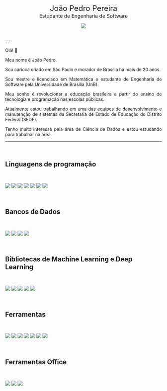 </br>

<p align="center">
  <div align="center">
    <font size="5">João Pedro Pereira</font>
    </br>
    <font size="3">Estudante de Engenharia de Software</font> 
  </div>
</p>

<p align="center">
  <a href="https://www.linkedin.com/in/jplpereira/">
    <img src="https://img.shields.io/badge/LinkedIn-Profile-informational?style=flat-square&logo=linkedin&logoColor=white&color=0D76A8">
  </a>
</p>

</br>
---

Olá! 👋

Meu nome é João Pedro. 

<p align="justify">Sou carioca criado em São Paulo e morador de Brasília há mais de 20 anos.</p>

<p align="justify">Sou mestre e licenciado em Matemática e estudante de Engenharia de Software pela Universidade de Brasília (UnB).</p>

<p align="justify">Meu sonho é revolucionar a educação brasileira a partir do ensino de tecnologia e programação nas escolas públicas.</p>

<p align="justify">Atualmente estou trabalhando em uma das equipes de desenvolvimento e manutenção de sistemas da Secretaria de Estado de Educação do Distrito Federal (SEDF).</p>

<p align="justify">Tenho muito interesse pela área de Ciência de Dados e estou estudando para trabalhar na área.</p>

---

</br>

## Linguagens de programação

</br>

![](https://img.shields.io/badge/Code-Python-informational?style=flat-square&logo=Python&logoColor=white&color=df7444)
![](https://img.shields.io/badge/Code-Java-informational?style=flat-square&logo=Java&logoColor=white&color=df7444)
![](https://img.shields.io/badge/Code-React-informational?style=flat-square&logo=react&logoColor=white&color=df7444)
![](https://img.shields.io/badge/Code-Node.js-informational?style=flat-square&logo=Node.js&logoColor=white&color=df7444)
![](https://img.shields.io/badge/Code-Next.js-informational?style=flat-square&logo=Next.js&logoColor=white&color=df7444)
![](https://img.shields.io/badge/Code-Markdown-informational?style=flat-square&logo=Markdown&logoColor=white&color=df7444)
![](https://img.shields.io/badge/Code-LaTeX-informational?style=flat-square&logo=latex&logoColor=white&color=df7444)


</br>

## Bancos de Dados

</br>

![](https://img.shields.io/badge/BD-Postgres-informational?style=flat-square&logo=postgresql&logoColor=white&color=df7444)
![](https://img.shields.io/badge/Code-MySQL-informational?style=flat-square&logo=MySQL&logoColor=white&color=df7444)
![](https://img.shields.io/badge/Code-Oracle-informational?style=flat-square&logo=oracle&logoColor=white&color=df7444)
![](https://img.shields.io/badge/Code-Microsoft%20SQL%20Server-informational?style=flat-square&logo=microsoft%20sql%20server&logoColor=white&color=df7444)

</br>

## Bibliotecas de Machine Learning e Deep Learning

</br>

![](https://img.shields.io/badge/ML/DL-Pandas-informational?style=flat-square&logo=pandas&logoColor=white&color=df7444)
![](https://img.shields.io/badge/ML/DL-NumPy-informational?style=flat-square&logo=numpy&logoColor=white&color=df7444)
![](https://img.shields.io/badge/ML/DL-scikit--learn-informational?style=flat-square&logo=scikit-learn&logoColor=white&color=df7444)
![](https://img.shields.io/badge/ML/DL-TensorFlow-informational?style=flat-square&logo=TensorFlow&logoColor=white&color=df7444)
![](https://img.shields.io/badge/ML/DL-Keras-informational?style=flat-square&logo=Keras&logoColor=white&color=df7444)

</br>

## Ferramentas

</br>

![](https://img.shields.io/badge/Tools-Git-informational?style=flat-square&logo=Git&logoColor=white&color=df7444)
![](https://img.shields.io/badge/Tools-GitLab-informational?style=flat-square&logo=GitLab&logoColor=white&color=df7444)
![](https://img.shields.io/badge/Tools-GitHub-informational?style=flat-square&logo=GitHub&logoColor=white&color=df7444)
![](https://img.shields.io/badge/Tools-VS.Code-informational?styleflat-squaret&logo=Visual-Studio-Code&logoColor=white&color=df7444)
![](https://img.shields.io/badge/Tools-VS.Code-informational?styleflat-squaret&logo=Visual-Studio-Code&logoColor=white&color=df7444)
![](https://img.shields.io/badge/Tools-npm-informational?style=flat-square&logo=npm&logoColor=white&color=df7444)
![](https://img.shields.io/badge/Tools-Insomnia-informational?style=flat-square&logo=Insomnia&logoColor=white&color=df7444)

</br>

## Ferramentas Office

</br>

![](https://img.shields.io/badge/Office-Microsoft_Excel-informational?style=flat-square&logo=microsoft-excel&logoColor=white&color=df7444)
![](https://img.shields.io/badge/Office-Microsoft_PowerPoint-informational?style=flat-square&logo=microsoft-powerpoint&logoColor=white&color=df7444)
![](https://img.shields.io/badge/Office-Microsoft_Word-informational?style=flat-square&logo=microsoft-word&logoColor=white&color=df7444)
